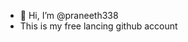 - 👋 Hi, I’m @praneeth338
-  This is my free lancing github account

<!---
praneeth338/praneeth338 is a ✨ special ✨ repository because its `README.md` (this file) appears on your GitHub profile.
You can click the Preview link to take a look at your changes.
--->
